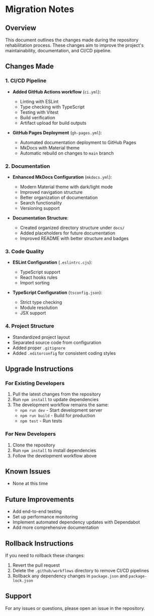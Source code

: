 # Migration Notes

## Overview
This document outlines the changes made during the repository rehabilitation process. These changes aim to improve the project's maintainability, documentation, and CI/CD pipeline.

## Changes Made

### 1. CI/CD Pipeline
- **Added GitHub Actions workflow** (`ci.yml`):
  - Linting with ESLint
  - Type checking with TypeScript
  - Testing with Vitest
  - Build verification
  - Artifact upload for build outputs

- **GitHub Pages Deployment** (`gh-pages.yml`):
  - Automated documentation deployment to GitHub Pages
  - MkDocs with Material theme
  - Automatic rebuild on changes to `main` branch

### 2. Documentation
- **Enhanced MkDocs Configuration** (`mkdocs.yml`):
  - Modern Material theme with dark/light mode
  - Improved navigation structure
  - Better organization of documentation
  - Search functionality
  - Versioning support

- **Documentation Structure**:
  - Created organized directory structure under `docs/`
  - Added placeholders for future documentation
  - Improved README with better structure and badges

### 3. Code Quality
- **ESLint Configuration** (`.eslintrc.cjs`):
  - TypeScript support
  - React hooks rules
  - Import sorting

- **TypeScript Configuration** (`tsconfig.json`):
  - Strict type checking
  - Module resolution
  - JSX support

### 4. Project Structure
- Standardized project layout
- Separated source code from configuration
- Added proper `.gitignore`
- Added `.editorconfig` for consistent coding styles

## Upgrade Instructions

### For Existing Developers
1. Pull the latest changes from the repository
2. Run `npm install` to update dependencies
3. The development workflow remains the same:
   - `npm run dev` - Start development server
   - `npm run build` - Build for production
   - `npm test` - Run tests

### For New Developers
1. Clone the repository
2. Run `npm install` to install dependencies
3. Follow the development workflow above

## Known Issues
- None at this time

## Future Improvements
- Add end-to-end testing
- Set up performance monitoring
- Implement automated dependency updates with Dependabot
- Add more comprehensive documentation

## Rollback Instructions
If you need to rollback these changes:
1. Revert the pull request
2. Delete the `.github/workflows` directory to remove CI/CD pipelines
3. Rollback any dependency changes in `package.json` and `package-lock.json`

## Support
For any issues or questions, please open an issue in the repository.
